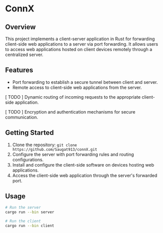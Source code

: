# ConnX


## Overview
This project implements a client-server application in Rust for forwarding client-side web applications to a server via port forwarding. It allows users to access web applications hosted on client devices remotely through a centralized server.

## Features
- Port forwarding to establish a secure tunnel between client and server.
- Remote access to client-side web applications from the server.

[ TODO ] Dynamic routing of incoming requests to the appropriate client-side application.

[ TODO ] Encryption and authentication mechanisms for secure communication.


## Getting Started
1. Clone the repository: `git clone https://github.com/Saugat913/connX.git`
2. Configure the server with port forwarding rules and routing configurations.
3. Install and configure the client-side software on devices hosting web applications.
4. Access the client-side web application through the server's forwarded port.

## Usage
```bash
# Run the server
cargo run --bin server

# Run the client
cargo run --bin client
```
